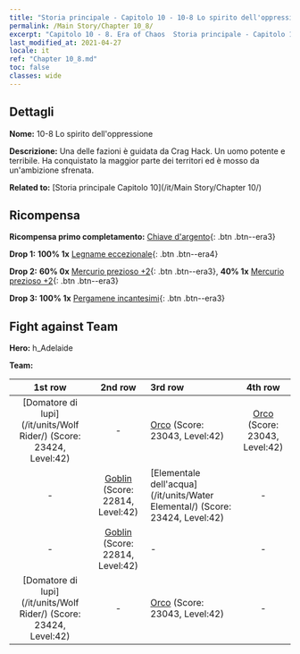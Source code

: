 ```yaml
---
title: "Storia principale - Capitolo 10 - 10-8 Lo spirito dell'oppressione"
permalink: /Main Story/Chapter 10_8/
excerpt: "Capitolo 10 - 8. Era of Chaos  Storia principale - Capitolo 10_8. 10-8 Lo spirito dell'oppressione"
last_modified_at: 2021-04-27
locale: it
ref: "Chapter 10_8.md"
toc: false
classes: wide
---
```


## Dettagli

 **Nome:** 10-8 Lo spirito dell'oppressione

 **Descrizione:** Una delle fazioni è guidata da Crag Hack. Un uomo potente e terribile. Ha conquistato la maggior parte dei territori ed è mosso da un'ambizione sfrenata.

 **Related to:** [Storia principale Capitolo 10](/it/Main Story/Chapter 10/)

## Ricompensa

 **Ricompensa primo completamento:** [Chiave d'argento](/ItemsIT/con_693/){: .btn .btn--era3}

 **Drop 1:** **100% 1x** [Legname eccezionale](/ItemsIT/mat_34/){: .btn .btn--era4}

 **Drop 2:** **60% 0x** [Mercurio prezioso +2](/ItemsIT/mat_28/){: .btn .btn--era3}, **40% 1x** [Mercurio prezioso +2](/ItemsIT/mat_28/){: .btn .btn--era3}

 **Drop 3:** **100% 1x** [Pergamene incantesimi](/ItemsIT/con_694/){: .btn .btn--era3}


## Fight against Team
 **Hero:** h_Adelaide

 **Team:**


  | 1st row | 2nd row | 3rd row | 4th row |
  |:----:|:----:|:----|:----:|
  | [Domatore di lupi](/it/units/Wolf Rider/) (Score: 23424, Level:42)  | - | [Orco](/it/units/Orc/) (Score: 23043, Level:42)  | [Orco](/it/units/Orc/) (Score: 23043, Level:42)  |
  | - | [Goblin](/it/units/Goblin/) (Score: 22814, Level:42)  | [Elementale dell'acqua](/it/units/Water Elemental/) (Score: 23424, Level:42)  | - |
  | - | [Goblin](/it/units/Goblin/) (Score: 22814, Level:42)  | - | - |
  | [Domatore di lupi](/it/units/Wolf Rider/) (Score: 23424, Level:42)  | - | [Orco](/it/units/Orc/) (Score: 23043, Level:42)  | - |



